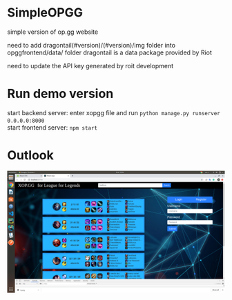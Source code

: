 # SimpleOPGG
simple version of op.gg website

need to add dragontail(#version)/(#version)/img folder into opggfrontend/data/ folder
dragontail is a data package provided by Riot 

need to update the API key generated by roit development

# Run demo version

start backend server:
enter xopgg file and run ```python manage.py runserver 0.0.0.0:8000``` \
start frontend server: ```npm start```

# Outlook
![alt text][outlook]

[outlook]: https://github.com/irvingxwb/SimpleOPGG/blob/master/outlook.png

